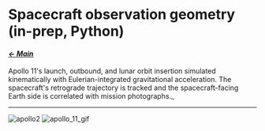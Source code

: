 # Spacecraft observation geometry (in-prep, Python)

#### _[&larr; Main](index.md)_

Apollo 11's launch, outbound, and lunar orbit insertion simulated kinematically with Eulerian-integrated gravitational acceleration. The spacecraft's retrograde trajectory is tracked and the spacecraft-facing Earth side is correlated with mission photographs._

---

![apollo2](https://github.com/user-attachments/assets/1208ac55-4caa-4661-97c0-d3815ee26b21) ![apollo_11_gif](https://github.com/user-attachments/assets/96d4ae1f-4a64-45f8-956a-58c730b1526b)
